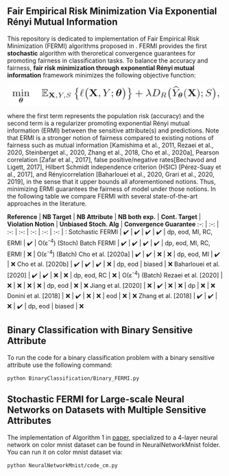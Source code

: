 ## Fair Empirical Risk Minimization Via Exponential Rényi Mutual Information
This repository is dedicated to implementation of Fair Empirical Risk Minimization (FERMI) algorithms proposed in . FERMI provides the first ****stochastic**** algorithm with theroretical convergence guarantees for promoting fairness in classification tasks. To balance the accuracy and fairness, **fair risk minimization through exponential Rényi mutual information** framework minimizes the following objective function:

<div align='center'> 
<img src="General_Framework.png" width="750" align='center'>
</div>

where the first term represents the population risk (accuracy) and the second term is a regularizer promoting exponential Rényi mutual information (ERMI) between the sensitive attribute(s) and predictions. Note that ERMI is a stronger notion of fairness compared to existing notions of fairness such as mutual information [Kamishima et al., 2011, Rezaei et al., 2020, Steinberget al., 2020, Zhang et al., 2018, Cho et al., 2020a], Pearson correlation [Zafar et al., 2017], false positive/negative rates[Bechavod and Ligett, 2017], Hilbert Schmidt independence criterion (HSIC) [Pérez-Suay et al., 2017], and Rényicorrelation [Baharlouei et al., 2020, Grari et al., 2020, 2019], in the sense that it upper bounds all aforementioned notions. Thus, minimizing ERMI guarantees the fairness of model under those notions. In the following table we compare FERMI with several state-of-the-art approaches in the literature. 


**Reference** | **NB Target** | **NB Attribute** | **NB both exp.** | **Cont. Target** | **Violation Notion** | **Unbiased Stoch. Alg** | **Convergence Guarantee**
:-: | :-: | :-: | :-: | :-: | :-: | :-: | :
Sotchastic FERMI | :heavy_check_mark: | :heavy_check_mark: | :heavy_check_mark: | :heavy_check_mark: | dp, eod, MI, RC, ERMI | :heavy_check_mark: | O(ε<sup>-4</sup>) (Stoch)
Batch FERMI | :heavy_check_mark: | :heavy_check_mark: | :heavy_check_mark: | :heavy_check_mark: | dp, eod, MI, RC, ERMI | :x: | O(ε<sup>-4</sup>) (Batch)
Cho et al. [2020a] | :heavy_check_mark: | :heavy_check_mark: | :x: | :x: | dp, eod, MI | :heavy_check_mark: | :x:
Cho et al. [2020b] | :heavy_check_mark: | :heavy_check_mark: | :heavy_check_mark: | :x: | dp, eod | biased | :x:
Baharlouei et al. [2020] | :heavy_check_mark: | :heavy_check_mark: | :x: | :x: | dp, eod, RC | :x: | O(ε<sup>-4</sup>) (Batch)
Rezaei et al. [2020] | :x: |  :x: | :x: | :x: | dp, eod | :x: | :x:
Jiang et al. [2020] | :x: | :heavy_check_mark: | :x: | :x: | dp | :x: | :x:
Donini et al. [2018] | :x: | :heavy_check_mark: | :x: | :x: | eod | :x: | :x:
Zhang et al. [2018] | :heavy_check_mark: | :heavy_check_mark: | :x: | :heavy_check_mark: | dp, eod | biased | :x:



## Binary Classification with Binary Sensitive Attribute 
To run the code for a binary classification problem with a binary sensitive attribute use the following command:  

```
python BinaryClassification/Binary_FERMI.py 
```


## Stochastic FERMI for Large-scale Neural Networks on Datasets with Multiple Sensitive Attributes
The implementation of Algorithm 1 in [paper](https://www.google.com), specialized to a 4-layer neural network on color mnist dataset can be found in NeuralNetworkMnist folder. You can run it on color mnist dataset via:

```
python NeuralNetworkMnist/code_cm.py 
```

